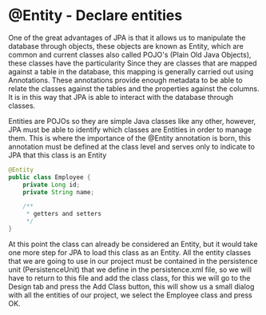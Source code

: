 # @Entity - Declare entities

One of the great advantages of JPA is that it allows us to manipulate the database through objects, these objects are known as Entity, which are common and current classes also called POJO's (Plain Old Java Objects), these classes have the particularity Since they are classes that are mapped against a table in the database, this mapping is generally carried out using Annotations. These annotations provide enough metadata to be able to relate the classes against the tables and the properties against the columns. It is in this way that JPA is able to interact with the database through classes.

Entities are POJOs so they are simple Java classes like any other, however, JPA must be able to identify which classes are Entities in order to manage them. This is where the importance of the @Entity annotation is born, this annotation must be defined at the class level and serves only to indicate to JPA that this class is an Entity

```java
@Entity
public class Employee {
    private Long id;
    private String name; 

    /**
     * getters and setters
     */
}
```

At this point the class can already be considered an Entity, but it would take one more step for JPA to load this class as an Entity. All the entity classes that we are going to use in our project must be contained in the persistence unit (PersistenceUnit) that we define in the persistence.xml file, so we will have to return to this file and add the class class, for this we will go to the Design tab and press the Add Class button, this will show us a small dialog with all the entities of our project, we select the Employee class and press OK.